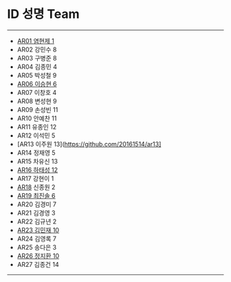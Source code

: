 # ID	성명	Team
---
- [AR01	염현제	1](https://github.com/duaguswp/ar01)
- AR02	강민수	8
- AR03	구병준	8
- AR04	김종민	4
- AR05	박성철	9
- [AR06	이승현	6](https://github.com/penguinperformanceproject/ar06)
- AR07	이창호	4
- AR08	변성현	9
- AR09	손성빈	11
- AR10	안예찬	11
- AR11	유종인	12
- AR12	이석민	5
- [AR13	이주원	13](https://github.com/20161514/ar13]
- AR14	정재영	5
- AR15	차유신	13
- [AR16	하태성	12](https://github.com/gkxotjd12312/AR16)
- AR17	강현이	1
- [AR18](https://www.github.com/jonogo/ar18)	신종원	2
- [AR19	최진솔	6](https://github.com/Choijinsol-maker/AR19)
- AR20	김경미	7
- AR21	김경영	3
- AR22	김규년	2
- [AR23	김민재	10](https://github.com/AR23-KMJ)
- AR24	김영록	7
- AR25	송다은	3
- [AR26	정지환	10](https://github.com/AR26-jihwan/ar26)
- AR27	김종건	14
---

